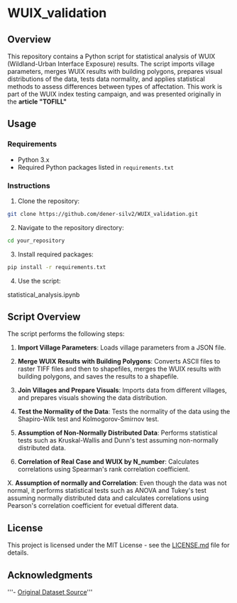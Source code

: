 # WUIX_validation

## Overview

This repository contains a Python script for statistical analysis of WUIX (Wildland-Urban Interface Exposure) results. The script imports village parameters, merges WUIX results with building polygons, prepares visual distributions of the data, tests data normality, and applies statistical methods to assess differences between types of affectation.
This work is part of the WUIX index testing campaign, and was presented originally in the **article "TOFILL"**

## Usage

### Requirements

- Python 3.x
- Required Python packages listed in `requirements.txt`

### Instructions

1. Clone the repository:

```bash
git clone https://github.com/dener-silv2/WUIX_validation.git
```

2. Navigate to the repository directory:

```bash
cd your_repository
```

3. Install required packages:

```bash
pip install -r requirements.txt
```

4. Use the script:

statistical_analysis.ipynb


## Script Overview

The script performs the following steps:

1. **Import Village Parameters**: Loads village parameters from a JSON file.

2. **Merge WUIX Results with Building Polygons**: Converts ASCII files to raster TIFF files and then to shapefiles, merges the WUIX results with building polygons, and saves the results to a shapefile.

3. **Join Villages and Prepare Visuals**: Imports data from different villages, and prepares visuals showing the data distribution.

4. **Test the Normality of the Data**: Tests the normality of the data using the Shapiro-Wilk test and Kolmogorov-Smirnov test.

5. **Assumption of Non-Normally Distributed Data**: Performs statistical tests such as Kruskal-Wallis and Dunn's test assuming non-normally distributed data.

6. **Correlation of Real Case and WUIX by N_number**: Calculates correlations using Spearman's rank correlation coefficient.

X. **Assumption of normally and Correlation**: Even though the data was not normal, it performs statistical tests such as ANOVA and Tukey's test assuming normally distributed data and calculates correlations using Pearson's correlation coefficient for evetual different data.

## License

This project is licensed under the MIT License - see the [LICENSE.md](LICENSE.md) file for details.

## Acknowledgments

'''- [Original Dataset Source](https://example.com)'''
